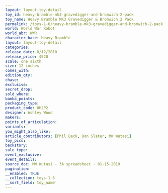 ```yaml
---
layout: layout-toy-detail 
toy_id: heavy-bramble-mk3-gravedigger-and-bromwich-2-pack
toy_name: Heavy Bramble MK3 Gravedigger & Bromwich 2 Pack
permalink: /toys-1-6/heavy-bramble-mk3-gravedigger-and-bromwich-2-pack.html
world: World War Robot
world_abr: WWR
character_base: Heavy Bramble
layout: layout-toy-detail
categories: 
release_date: 8/12/2010
release_price: $520 
scale: one sixth
size: 12 inches
comes_with: 
edition_qty: 
chase: 
exclusive: 
secret_drop: 
sold_where: 
bamba_points: 
packaging_type: 
product_code: 0H2P2
designer: Ashley Wood
makers: 
points_of_articulation: 
variants: 
you_might_also_like: 
article_contributors: [Phil Back, Don Slater, MW Wutasi]
toy_pics: 
backstory: 
sale_type: 
event_exclusive: 
event_details: 
source_doc: MW Wutasi - 3A spreadsheet - 01-15-2019
pagination: 
__enabled: TRUE
__collection: toys-1-6
__sort_field: toy_name'
---
```

